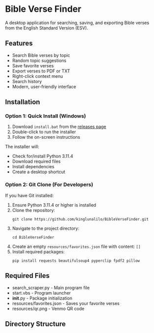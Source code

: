 # Bible Verse Finder

A desktop application for searching, saving, and exporting Bible verses from the English Standard Version (ESV).

## Features
- Search Bible verses by topic
- Random topic suggestions
- Save favorite verses
- Export verses to PDF or TXT
- Right-click context menu
- Search history
- Modern, user-friendly interface

## Installation

### Option 1: Quick Install (Windows)
1. Download `install.bat` from the [releases page](https://github.com/kinglunalilo/BibleVerseFinder/releases)
2. Double-click to run the installer
3. Follow the on-screen instructions

The installer will:
- Check for/install Python 3.11.4
- Download required files
- Install dependencies
- Create a desktop shortcut

### Option 2: Git Clone (For Developers)
If you have Git installed:

1. Ensure Python 3.11.4 or higher is installed
2. Clone the repository:
   ```
   git clone https://github.com/kinglunalilo/BibleVerseFinder.git
   ```
3. Navigate to the project directory:
   ```
   cd BibleVerseFinder
   ```
4. Create an empty `resources/favorites.json` file with content: `[]`
5. Install required packages:
   ```
   pip install requests beautifulsoup4 pyperclip fpdf2 pillow
   ```

## Required Files
- search_scraper.py - Main program file
- start.vbs - Program launcher
- __init__.py - Package initialization
- resources/favorites.json - Saves your favorite verses
- resources/qr.png - Venmo QR code

## Directory Structure